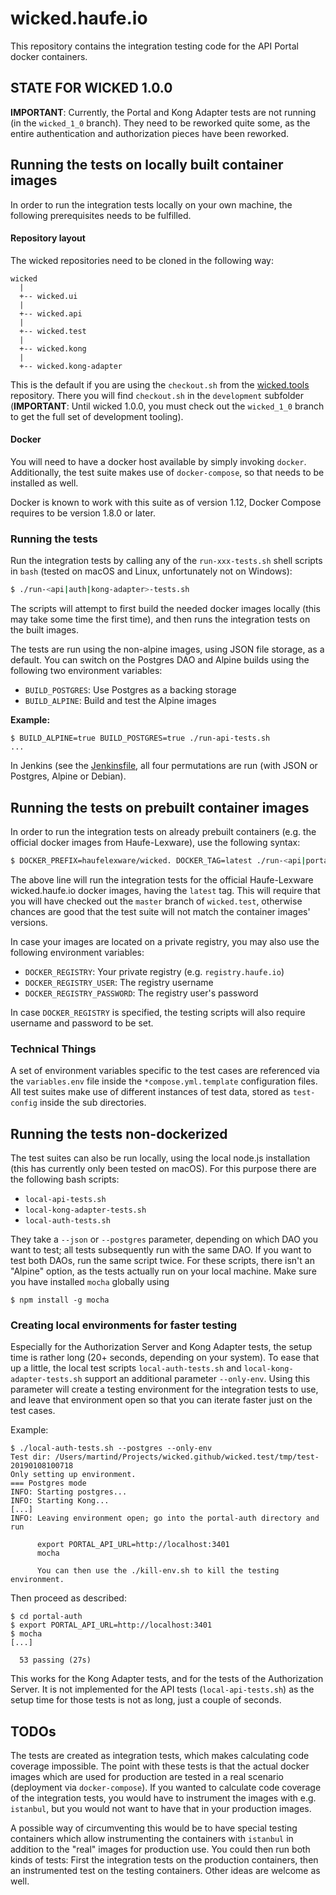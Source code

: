 # wicked.haufe.io

This repository contains the integration testing code for the API Portal docker containers.

## STATE FOR WICKED 1.0.0

**IMPORTANT**: Currently, the Portal and Kong Adapter tests are not running (in the `wicked_1_0` branch). They need to be reworked quite some, as the entire authentication and authorization pieces have been reworked.

## Running the tests on locally built container images

In order to run the integration tests locally on your own machine, the following prerequisites needs to be fulfilled.

#### Repository layout

The wicked repositories need to be cloned in the following way:

```
wicked
  |
  +-- wicked.ui
  |
  +-- wicked.api
  |
  +-- wicked.test
  |
  +-- wicked.kong
  |
  +-- wicked.kong-adapter
```

This is the default if you are using the `checkout.sh` from the [wicked.tools](https://github.com/apim-haufe-io/wicked.tools) repository. There you will find `checkout.sh` in the `development` subfolder (**IMPORTANT**: Until wicked 1.0.0, you must check out the `wicked_1_0` branch to get the full set of development tooling).

#### Docker

You will need to have a docker host available by simply invoking `docker`. Additionally, the test suite makes use of `docker-compose`, so that needs to be installed as well.

Docker is known to work with this suite as of version 1.12, Docker Compose requires to be version 1.8.0 or later.

### Running the tests

Run the integration tests by calling any of the `run-xxx-tests.sh` shell scripts in `bash` (tested on macOS and Linux, unfortunately not on Windows):

```bash
$ ./run-<api|auth|kong-adapter>-tests.sh
```

The scripts will attempt to first build the needed docker images locally (this may take some time the first time), and then runs the integration tests on the built images.

The tests are run using the non-alpine images, using JSON file storage, as a default. You can switch on the Postgres DAO and Alpine builds using the following two environment variables:

* `BUILD_POSTGRES`: Use Postgres as a backing storage
* `BUILD_ALPINE`: Build and test the Alpine images

**Example:**

```
$ BUILD_ALPINE=true BUILD_POSTGRES=true ./run-api-tests.sh
...
```

In Jenkins (see the [Jenkinsfile](Jenkinsfile), all four permutations are run (with JSON or Postgres, Alpine or Debian).

## Running the tests on prebuilt container images

In order to run the integration tests on already prebuilt containers (e.g. the official docker images from Haufe-Lexware), use the following syntax:

```bash
$ DOCKER_PREFIX=haufelexware/wicked. DOCKER_TAG=latest ./run-<api|portal|kong-adapter>-tests.sh
```

The above line will run the integration tests for the official Haufe-Lexware wicked.haufe.io docker images, having the `latest` tag. This will require that you will have checked out the `master` branch of `wicked.test`, otherwise chances are good that the test suite will not match the container images' versions.

In case your images are located on a private registry, you may also use the following environment variables:

* `DOCKER_REGISTRY`: Your private registry (e.g. `registry.haufe.io`)
* `DOCKER_REGISTRY_USER`: The registry username
* `DOCKER_REGISTRY_PASSWORD`: The registry user's password

In case `DOCKER_REGISTRY` is specified, the testing scripts will also require username and password to be set.

### Technical Things

A set of environment variables specific to the test cases are referenced via the `variables.env` file inside the `*compose.yml.template` configuration files. All test suites make use of different instances of test data, stored as `test-config` inside the sub directories. 

## Running the tests non-dockerized

The test suites can also be run locally, using the local node.js installation (this has currently only been tested on macOS). For this purpose there are the following bash scripts:

* `local-api-tests.sh`
* `local-kong-adapter-tests.sh`
* `local-auth-tests.sh`

They take a `--json` or `--postgres` parameter, depending on which DAO you want to test; all tests subsequently run with the same DAO. If you want to test both DAOs, run the same script twice. For these scripts, there isn't an "Alpine" option, as the tests actually run on your local machine. Make sure you have installed `mocha` globally using

```
$ npm install -g mocha
```

### Creating local environments for faster testing

Especially for the Authorization Server and Kong Adapter tests, the setup time is rather long (20+ seconds, depending on your system). To ease that up a little, the local test scripts `local-auth-tests.sh` and `local-kong-adapter-tests.sh` support an additional parameter `--only-env`. Using this parameter will create a testing environment for the integration tests to use, and leave that environment open so that you can iterate faster just on the test cases.

Example:

```
$ ./local-auth-tests.sh --postgres --only-env
Test dir: /Users/martind/Projects/wicked.github/wicked.test/tmp/test-20190108100718
Only setting up environment.
=== Postgres mode
INFO: Starting postgres...
INFO: Starting Kong...
[...]
INFO: Leaving environment open; go into the portal-auth directory and run

      export PORTAL_API_URL=http://localhost:3401
      mocha

      You can then use the ./kill-env.sh to kill the testing environment.
```

Then proceed as described:

```
$ cd portal-auth
$ export PORTAL_API_URL=http://localhost:3401
$ mocha
[...]

  53 passing (27s)
```

This works for the Kong Adapter tests, and for the tests of the Authorization Server. It is not implemented for the API tests (`local-api-tests.sh`) as the setup time for those tests is not as long, just a couple of seconds.

## TODOs

The tests are created as integration tests, which makes calculating code coverage impossible. The point with these tests is that the actual docker images which are used for production are tested in a real scenario (deployment via `docker-compose`). If you wanted to calculate code coverage of the integration tests, you would have to instrument the images with e.g. `istanbul`, but you would not want to have that in your production images.

A possible way of circumventing this would be to have special testing containers which allow instrumenting the containers with `istanbul` in addition to the "real" images for production use. You could then run both kinds of tests: First the integration tests on the production containers, then an instrumented test on the testing containers. Other ideas are welcome as well. 
